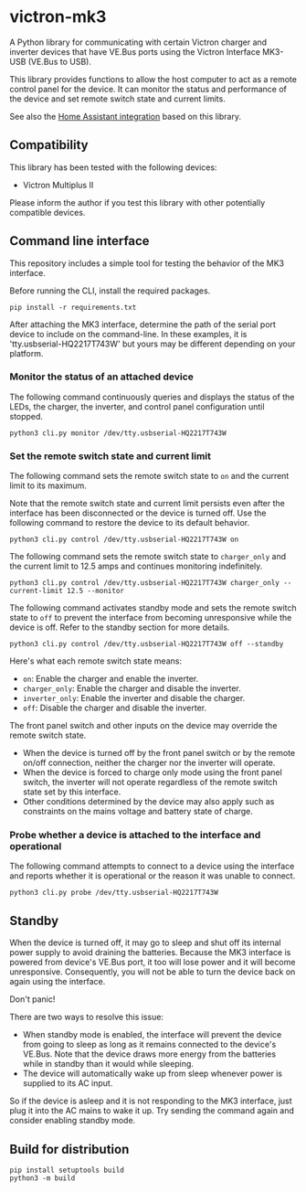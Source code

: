 # victron-mk3

A Python library for communicating with certain Victron charger and inverter
devices that have VE.Bus ports using the Victron Interface MK3-USB (VE.Bus to USB).

This library provides functions to allow the host computer to act as a remote
control panel for the device. It can monitor the status and performance of
the device and set remote switch state and current limits.

See also the [Home Assistant integration](https://github.com/j9brown/victron-mk3-hacs) based
on this library.

## Compatibility

This library has been tested with the following devices:

- Victron Multiplus II

Please inform the author if you test this library with other potentially compatible
devices.

## Command line interface

This repository includes a simple tool for testing the behavior of the MK3 interface.

Before running the CLI, install the required packages.

```
pip install -r requirements.txt
```

After attaching the MK3 interface, determine the path of the serial port device
to include on the command-line. In these examples, it is 'tty.usbserial-HQ2217T743W'
but yours may be different depending on your platform.

### Monitor the status of an attached device

The following command continuously queries and displays the status of the LEDs, the charger,
the inverter, and control panel configuration until stopped.

```
python3 cli.py monitor /dev/tty.usbserial-HQ2217T743W
```

### Set the remote switch state and current limit

The following command sets the remote switch state to `on` and the current limit to its maximum.

Note that the remote switch state and current limit persists even after the interface
has been disconnected or the device is turned off. Use the following command to restore
the device to its default behavior.

```
python3 cli.py control /dev/tty.usbserial-HQ2217T743W on
```

The following command sets the remote switch state to `charger_only` and the current limit to 12.5 amps
and continues monitoring indefinitely.

```
python3 cli.py control /dev/tty.usbserial-HQ2217T743W charger_only --current-limit 12.5 --monitor
```

The following command activates standby mode and sets the remote switch state to `off` to prevent the
interface from becoming unresponsive while the device is off. Refer to the standby section for
more details.

```
python3 cli.py control /dev/tty.usbserial-HQ2217T743W off --standby
```

Here's what each remote switch state means:

- `on`: Enable the charger and enable the inverter.
- `charger_only`: Enable the charger and disable the inverter.
- `inverter_only`: Enable the inverter and disable the charger.
- `off`: Disable the charger and disable the inverter.

The front panel switch and other inputs on the device may override the remote switch state.

- When the device is turned off by the front panel switch or by the remote on/off connection,
  neither the charger nor the inverter will operate.
- When the device is forced to charge only mode using the front panel switch, the inverter
  will not operate regardless of the remote switch state set by this interface.
- Other conditions determined by the device may also apply such as constraints on the
  mains voltage and battery state of charge.

### Probe whether a device is attached to the interface and operational

The following command attempts to connect to a device using the interface and reports whether
it is operational or the reason it was unable to connect.

```
python3 cli.py probe /dev/tty.usbserial-HQ2217T743W
```

## Standby

When the device is turned off, it may go to sleep and shut off its internal power supply
to avoid draining the batteries. Because the MK3 interface is powered from device's VE.Bus
port, it too will lose power and it will become unresponsive. Consequently, you will not
be able to turn the device back on again using the interface.

Don't panic!

There are two ways to resolve this issue:

- When standby mode is enabled, the interface will prevent the device from going to sleep
  as long as it remains connected to the device's VE.Bus. Note that the device draws more energy
  from the batteries while in standby than it would while sleeping.
- The device will automatically wake up from sleep whenever power is supplied to its AC input.

So if the device is asleep and it is not responding to the MK3 interface, just plug it into
the AC mains to wake it up. Try sending the command again and consider enabling standby mode.

## Build for distribution

```
pip install setuptools build
python3 -m build
```
